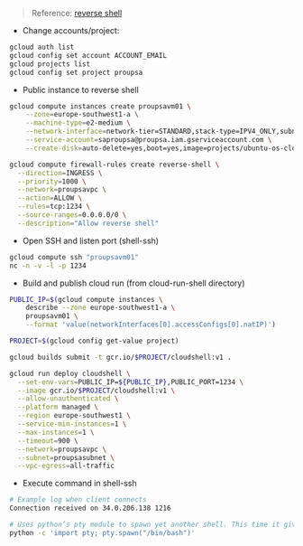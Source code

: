 > Reference: [reverse shell](https://xebia.com/blog/how-to-login-to-a-google-cloud-run-container/)

- Change accounts/project:

```bash
gcloud auth list
gcloud config set account ACCOUNT_EMAIL
gcloud projects list
gcloud config set project proupsa
```

- Public instance to reverse shell

```bash
gcloud compute instances create proupsavm01 \
    --zone=europe-southwest1-a \
    --machine-type=e2-medium \
    --network-interface=network-tier=STANDARD,stack-type=IPV4_ONLY,subnet=proupsasubnet \
    --service-account=saproupsa@proupsa.iam.gserviceaccount.com \
    --create-disk=auto-delete=yes,boot=yes,image=projects/ubuntu-os-cloud/global/images/ubuntu-2004-focal-v20241219,mode=rw,size=10,type=pd-balanced

gcloud compute firewall-rules create reverse-shell \
  --direction=INGRESS \
  --priority=1000 \
  --network=proupsavpc \
  --action=ALLOW \
  --rules=tcp:1234 \
  --source-ranges=0.0.0.0/0 \
  --description="Allow reverse shell"
```

- Open SSH and listen port (shell-ssh)

```bash
gcloud compute ssh "proupsavm01"
nc -n -v -l -p 1234
```

- Build and publish cloud run (from cloud-run-shell directory)

```bash
PUBLIC_IP=$(gcloud compute instances \
    describe --zone europe-southwest1-a \
    proupsavm01 \
    --format 'value(networkInterfaces[0].accessConfigs[0].natIP)')

PROJECT=$(gcloud config get-value project)

gcloud builds submit -t gcr.io/$PROJECT/cloudshell:v1 .

gcloud run deploy cloudshell \
  --set-env-vars=PUBLIC_IP=${PUBLIC_IP},PUBLIC_PORT=1234 \
  --image gcr.io/$PROJECT/cloudshell:v1 \
  --allow-unauthenticated \
  --platform managed \
  --region europe-southwest1 \
  --service-min-instances=1 \
  --max-instances=1 \
  --timeout=900 \
  --network=proupsavpc \
  --subnet=proupsasubnet \
  --vpc-egress=all-traffic
```

- Execute command in shell-ssh

```bash
# Example log when client connects
Connection received on 34.0.206.138 1216

# Uses python’s pty module to spawn yet another shell. This time it gives bash the notion of a controlling terminal, making it behave more terminal-like, and it will even provide you with a PS1 prompt.
python -c 'import pty; pty.spawn("/bin/bash")'
```
